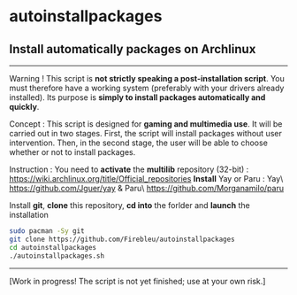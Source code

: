 # autoinstallpackages
Install automatically packages on Archlinux
-------------------------------------------------------------------------------------------------------------------------------------------------------------------------------------------------------------------------------------------------------------------------------------------------------------------------------------------------
-------------------------------------------------------------------------------------------------------------------------------------------------------------------------------------------------------------------------------------------------------------------------------------------------------------------------------------------------
Warning !
  This script is **not strictly speaking a post-installation script**. You must therefore have a working system (preferably with your drivers already installed).
  Its purpose is **simply to install packages automatically and quickly**.

Concept : 
  This script is designed for **gaming and multimedia use**.
  It will be carried out in two stages. First, the script will install packages without user intervention. Then, in the second stage, the user will be able to choose whether or not to install packages.

Instruction :
  You need to **activate** the **multilib** repository (32-bit) : https://wiki.archlinux.org/title/Official_repositories
  **Install** Yay or Paru : Yay\ https://github.com/Jguer/yay & Paru\ https://github.com/Morganamilo/paru

  Install **git**, **clone** this repository, **cd into** the forlder and **launch** the installation
```sh
sudo pacman -Sy git
git clone https://github.com/Firebleu/autoinstallpackages
cd autoinstallpackages
./autoinstallpackages.sh
```
-------------------------------------------------------------------------------------------------------------------------------------------------------------------------------------------------------------------------------------------------------------------------------------------------------------------------------------------------

  [Work in progress! The script is not yet finished; use at your own risk.]
